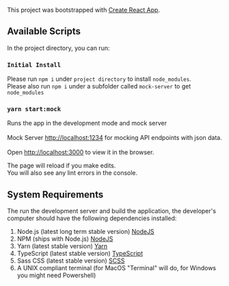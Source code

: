 This project was bootstrapped with [Create React App](https://github.com/facebook/create-react-app).

## Available Scripts

In the project directory, you can run:

### `Initial Install`
Please run `npm i` under `project directory` to install `node_modules`. <br />
Please also run `npm i` under a subfolder called `mock-server` to get `node_modules` 

### `yarn start:mock`

Runs the app in the development mode and mock server<br /> <br />
Mock Server [http://localhost:1234](http://localhost:1234) for mocking API endpoints with json data.  <br /><br />
Open [http://localhost:3000](http://localhost:3000) to view it in the browser.

The page will reload if you make edits.<br />
You will also see any lint errors in the console.

## System Requirements

The run the development server and build the application, the developer's computer should have the following dependencies installed:

1. Node.js (latest long term stable version) [NodeJS](https://nodejs.org/en/)
2. NPM (ships with Node.js) [NodeJS](https://nodejs.org/en/)
3. Yarn (latest stable version) [Yarn](https://yarnpkg.com/en/)
4. TypeScript (latest stable version) [TypeScript](https://www.typescriptlang.org/)
5. Sass CSS (latest stable version) [SCSS](https://sass-lang.com/documentation/syntax)
6. A UNIX compliant terminal (for MacOS "Terminal" will do, for Windows you might need Powershell)
